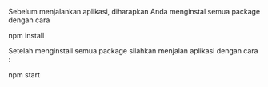 Sebelum menjalankan aplikasi, diharapkan Anda menginstal semua package dengan cara

npm install

Setelah menginstall semua package silahkan menjalan aplikasi dengan cara :

npm start
